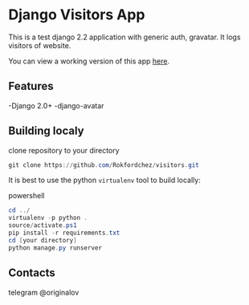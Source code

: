 # Django Visitors App
This is a test django 2.2 application with generic auth, gravatar. It logs visitors of website.

You can view a working version of this app
[here](https://visitapp.herokuapp.com).

## Features

-Django 2.0+
-django-avatar

## Building localy

clone repository to your directory
```powershell
git clone https://github.com/Rokfordchez/visitors.git
```
It is best to use the python `virtualenv` tool to build locally:

powershell
```powershell
cd ../
virtualenv -p python .
source/activate.ps1
pip install -r requirements.txt
cd [your directory]
python manage.py runserver
```


## Contacts
telegram @originalov
